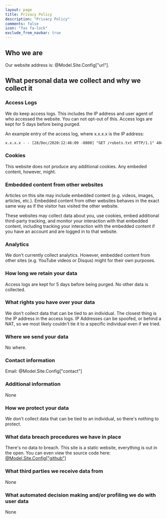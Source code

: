 ```yaml
---
layout: page
title: Privacy Policy
description: "Privacy Policy"
comments: false
icon: "fas fa-lock"
exclude_from_navbar: true
---
```

## Who we are

Our website address is: @Model.Site.Config["url"].

## What personal data we collect and why we collect it

### Access Logs

We do keep access logs.  This includes the IP address and user agent of who accessed the website.  You can not opt-out of this.  Access logs are kept for 5 days before being purged.

An example entry of the access log, where x.x.x.x is the IP address:

```txt
x.x.x.x - - [28/Dec/2020:12:46:09 -0800] "GET /robots.txt HTTP/1.1" 404 4394 "-" "Mozilla/5.0 (Windows NT 10.0; Win64; x64; rv:84.0) Gecko/20100101 Firefox/84.0"
```

### Cookies

This website does not produce any additional cookies.  Any embeded content, however, might.

### Embedded content from other websites

Articles on this site may include embedded content (e.g. videos, images, articles, etc.). Embedded content from other websites behaves in the exact same way as if the visitor has visited the other website.

These websites may collect data about you, use cookies, embed additional third-party tracking, and monitor your interaction with that embedded content, including tracking your interaction with the embedded content if you have an account and are logged in to that website.

### Analytics

We don't currently collect analytics.  However, embedded content from other sites (e.g. YouTube videos or Disqus) might for their own purposes.

### How long we retain your data

Access logs are kept for 5 days before being purged.  No other data is collected.

### What rights you have over your data

We don't collect data that can be tied to an individual.  The closest thing is the IP address in the access logs.  IP Addresses can be spoofed, or behind a NAT, so we most likely couldn't tie it to a specific individual even if we tried.

### Where we send your data

No where.

### Contact information

Email: @Model.Site.Config["contact"]

### Additional information

None

### How we protect your data

We don't collect data that can be tied to an individual, so there's nothing to protect.

### What data breach procedures we have in place

There's no data *to* breach.  This site is a static website, everything is out in the open.  You can even view the source code here: [@Model.Site.Config["github"]](@Model.Site.Config["github"])

### What third parties we receive data from

None

### What automated decision making and/or profiling we do with user data

None
